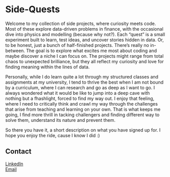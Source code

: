 # Side-Quests

Welcome to my collection of side projects, where curiosity meets code.
Most of these explore data-driven problems in finance, with the occasional dive into physics and modelling (because why not?).
Each “quest” is a small experiment built to learn, test ideas, and uncover stories hidden in data. Or, to be honest, just a bunch of half-finished projects. There’s really no in-between.
The goal is to explore what excites me most about coding and maybe discover a niche I can focus on. The projects might range from total chaos to unexpected brilliance, but they all reflect my curiosity and love for finding meaning within the lines of data.

Personally, while I do learn quite a lot through my structured classes and assignments at my university, I tend to thrive the best when I am not bound by a curriculum, where I can research and go as deep as I want to go. I always wondered what it would be like to jump into a deep cave with nothing but a fhashlight, forced to find my way out. I enjoy that feeling, where I need to critically think and crawl my way through the challenges that arise from teaching and learning on your own. That is what keeps me going, I find more thrill in tacking challengers and finding different way to solve them, understand its nature and prevent them. 

So there you have it, a short description on what you have signed up for. I hope you enjoy the ride, cause I know I did :)

## Contact 

[LinkedIn](https://www.linkedin.com/in/paveena-vijayakumar-902415233/)  
[Email](mailto:paveena.vijay@gmail.com)






